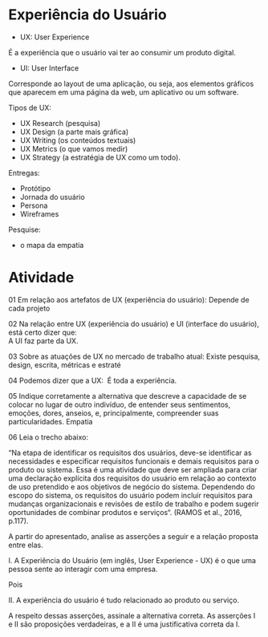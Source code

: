 # Experiência do Usuário

- UX: User Experience

É a experiência que o usuário vai ter ao consumir um produto digital.

- UI: User Interface

Corresponde ao layout de uma aplicação, ou seja, aos elementos gráficos que aparecem em uma página da web, um aplicativo ou um software.

Tipos de UX:

- UX Research (pesquisa)
- UX Design (a parte mais gráfica)
- UX Writing (os conteúdos textuais)
- UX Metrics (o que vamos medir)
- UX Strategy (a estratégia de UX como um todo). 

Entregas: 

- Protótipo
- Jornada do usuário
- Persona
- Wireframes

Pesquise:

- o mapa da empatia
 

# Atividade 

01
Em relação aos artefatos de UX (experiência do usuário):​
Depende de cada projeto​

02
Na relação entre UX (experiência do usuário) e UI (interface do usuário), está certo dizer que:  
A UI faz parte da UX.​

03
Sobre as atuações de UX no mercado de trabalho atual:​
Existe pesquisa, design, escrita, métricas e estraté

04
Podemos dizer que a UX: ​
É toda a experiência. 

05
Indique corretamente a alternativa que descreve a capacidade de se colocar no lugar de outro indivíduo, de entender seus sentimentos, emoções, dores, anseios, e, principalmente, compreender suas particularidades.​
Empatia

06
Leia o trecho abaixo:

“Na etapa de identificar os requisitos dos usuários, deve-se identificar as necessidades e especificar requisitos funcionais e demais requisitos para o produto ou sistema. Essa é uma atividade que deve ser ampliada para criar uma declaração explícita dos requisitos do usuário em relação ao contexto de uso pretendido e aos objetivos de negócio do sistema. Dependendo do escopo do sistema, os requisitos do usuário podem incluir requisitos para mudanças organizacionais e revisões de estilo de trabalho e podem sugerir oportunidades de combinar produtos e serviços“. (RAMOS et al., 2016, p.117).

A partir do apresentado, analise as asserções a seguir e a relação proposta entre elas.

I. A Experiência do Usuário (em inglês, User Experience - UX) é o que uma pessoa sente ao interagir com uma empresa.

Pois

II. A experiência do usuário é tudo relacionado ao produto ou serviço.

A respeito dessas asserções, assinale a alternativa correta.
As asserções I e II são proposições verdadeiras, e a II é uma justificativa correta da I.

